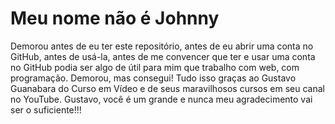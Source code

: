 # Meu nome não é Johnny
 Demorou antes de eu ter este repositório, antes de eu abrir uma conta no GitHub, antes de usá-la, antes de me convencer que ter e usar uma conta no GitHub podia ser algo de útil para mim que trabalho com web, com programação.
 Demorou, mas consegui!
 Tudo isso graças ao Gustavo Guanabara do Curso em Vídeo e de seus maravilhosos cursos em seu canal no YouTube.
 Gustavo, você é um grande e nunca meu agradecimento vai ser o suficiente!!!
